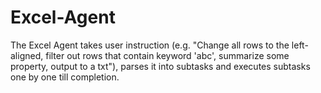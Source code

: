 # Excel-Agent
 The Excel Agent takes user instruction (e.g. "Change all rows to the left-aligned, filter out rows that contain keyword 'abc', summarize some property, output to a txt"), parses it into subtasks and executes subtasks one by one till completion.

